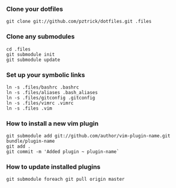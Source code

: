 ### Clone your dotfiles
```
git clone git://github.com/pztrick/dotfiles.git .files
```

### Clone any submodules
```
cd .files
git submodule init
git submodule update
```
                         
### Set up your symbolic links
```
ln -s .files/bashrc .bashrc
ln -s .files/aliases .bash_aliases
ln -s .files/gitconfig .gitconfig
ln -s .files/vimrc .vimrc
ln -s .files .vim
```

### How to install a new vim plugin
```
git submodule add git://github.com/author/vim-plugin-name.git bundle/plugin-name
git add .
git commit -m 'Added plugin ~ plugin-name`
```

### How to update installed plugins
```
git submodule foreach git pull origin master
```
